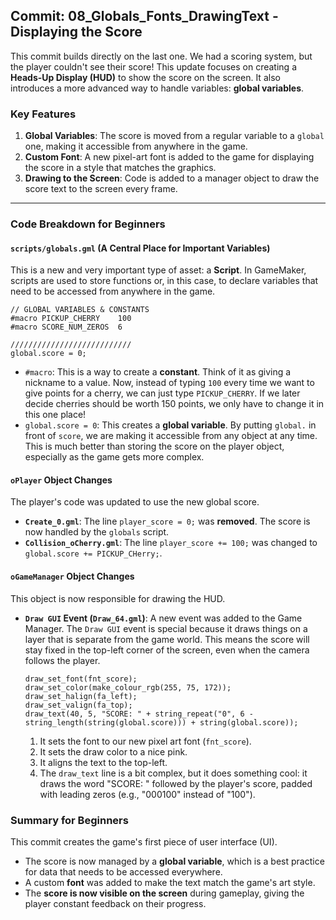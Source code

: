 ## Commit: 08_Globals_Fonts_DrawingText - Displaying the Score

This commit builds directly on the last one. We had a scoring system, but the player couldn't see their score! This update focuses on creating a **Heads-Up Display (HUD)** to show the score on the screen. It also introduces a more advanced way to handle variables: **global variables**.

### Key Features

1.  **Global Variables**: The score is moved from a regular variable to a `global` one, making it accessible from anywhere in the game.
2.  **Custom Font**: A new pixel-art font is added to the game for displaying the score in a style that matches the graphics.
3.  **Drawing to the Screen**: Code is added to a manager object to draw the score text to the screen every frame.

---

### Code Breakdown for Beginners

#### `scripts/globals.gml` (A Central Place for Important Variables)

This is a new and very important type of asset: a **Script**. In GameMaker, scripts are used to store functions or, in this case, to declare variables that need to be accessed from anywhere in the game.

```gml
// GLOBAL VARIABLES & CONSTANTS
#macro PICKUP_CHERRY	100
#macro SCORE_NUM_ZEROS	6

///////////////////////////
global.score = 0;
```

*   `#macro`: This is a way to create a **constant**. Think of it as giving a nickname to a value. Now, instead of typing `100` every time we want to give points for a cherry, we can just type `PICKUP_CHERRY`. If we later decide cherries should be worth 150 points, we only have to change it in this one place!
*   `global.score = 0`: This creates a **global variable**. By putting `global.` in front of `score`, we are making it accessible from any object at any time. This is much better than storing the score on the player object, especially as the game gets more complex.

#### `oPlayer` Object Changes

The player's code was updated to use the new global score.

*   **`Create_0.gml`**: The line `player_score = 0;` was **removed**. The score is now handled by the `globals` script.
*   **`Collision_oCherry.gml`**: The line `player_score += 100;` was changed to `global.score += PICKUP_CHerry;`.

#### `oGameManager` Object Changes

This object is now responsible for drawing the HUD.

*   **`Draw GUI` Event (`Draw_64.gml`)**: A new event was added to the Game Manager. The `Draw GUI` event is special because it draws things on a layer that is separate from the game world. This means the score will stay fixed in the top-left corner of the screen, even when the camera follows the player.

    ```gml
    draw_set_font(fnt_score);
    draw_set_color(make_colour_rgb(255, 75, 172));
    draw_set_halign(fa_left);
    draw_set_valign(fa_top);
    draw_text(40, 5, "SCORE: " + string_repeat("0", 6 - string_length(string(global.score))) + string(global.score));
    ```
    1.  It sets the font to our new pixel art font (`fnt_score`).
    2.  It sets the draw color to a nice pink.
    3.  It aligns the text to the top-left.
    4.  The `draw_text` line is a bit complex, but it does something cool: it draws the word "SCORE: " followed by the player's score, padded with leading zeros (e.g., "000100" instead of "100").

### Summary for Beginners

This commit creates the game's first piece of user interface (UI).
*   The score is now managed by a **global variable**, which is a best practice for data that needs to be accessed everywhere.
*   A custom **font** was added to make the text match the game's art style.
*   The **score is now visible on the screen** during gameplay, giving the player constant feedback on their progress.
